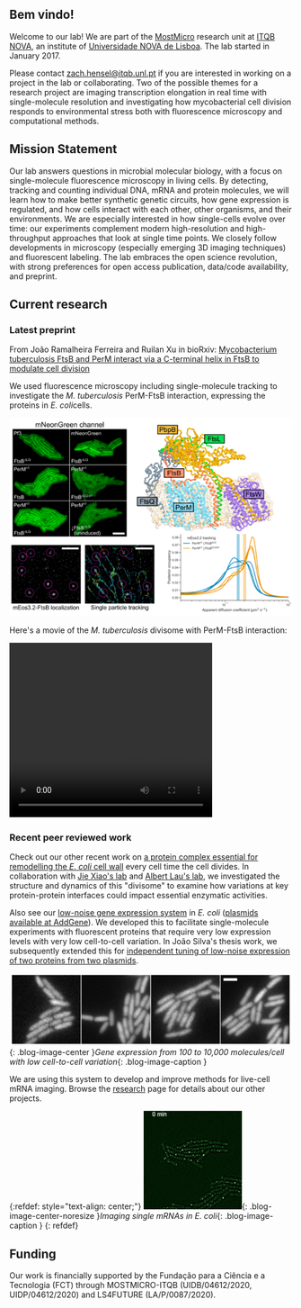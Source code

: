 ## Bem vindo!

Welcome to our lab! We are part of the [MostMicro](http://www.itqb.unl.pt/mostmicro) research unit at [ITQB NOVA](http://www.itqb.unl.pt/), an institute of [Universidade NOVA de Lisboa](http://www.unl.pt/). The lab started in January 2017.

Please contact zach.hensel@itqb.unl.pt if you are interested in working on a project in the lab or collaborating. Two of the possible themes for a research project are imaging transcription elongation in real time with single-molecule resolution and investigating how mycobacterial cell division responds to environmental stress both with fluorescence microscopy and computational methods.

## Mission Statement

Our lab answers questions in microbial molecular biology, with a focus on single-molecule fluorescence microscopy in living cells. By detecting, tracking and counting individual DNA, mRNA and protein molecules, we will learn how to make better synthetic genetic circuits, how gene expression is regulated, and how cells interact with each other, other organisms, and their environments. We are especially interested in how single-cells evolve over time: our experiments complement modern high-resolution and high-throughput approaches that look at single time points. We closely follow developments in microscopy (especially emerging 3D imaging techniques) and fluorescent labeling. The lab embraces the open science revolution, with strong preferences for open access publication, data/code availability, and preprint.

## Current research

### Latest preprint

From João Ramalheira Ferreira and Ruilan Xu in bioRxiv:
[Mycobacterium tuberculosis FtsB and PerM interact via a C-terminal helix in FtsB to modulate cell division](https://doi.org/10.1101/2024.03.11.584518)

We used fluorescence microscopy including single-molecule tracking to investigate the *M. tuberculosis* PerM-FtsB interaction, expressing the proteins in *E. coli*cells.

![1710360586395](image/index/1710360586395.png)

Here's a movie of the *M. tuberculosis* divisome with PerM-FtsB interaction:

<video width="361" height="310" controls>
  <source src="/img/perm-divisome.webm" type="video/mp4">
</video>

### Recent peer reviewed work

Check out our other recent work on [a protein complex essential for remodelling the *E. coli* cell wall](https://www.nature.com/articles/s41467-023-39921-4) every cell time the cell divides. In collaboration with [Jie Xiao&#39;s lab](https://xiao.med.jhmi.edu/) and [Albert Lau&#39;s lab](https://lau.med.jhmi.edu/), we investigated the structure and dynamics of this "divisome" to examine how variations at key protein-protein interfaces could impact essential enzymatic activities.

Also see our [low-noise gene expression system](http://journals.plos.org/plosone/article?id=10.1371/journal.pone.0187259) in *E. coli* ([plasmids available at AddGene](https://www.addgene.org/Zach_Hensel/)). We developed this to facilitate single-molecule experiments with fluorescent proteins that require very low expression levels with very low cell-to-cell variation. In João Silva's thesis work, we subsequently extended this for [independent tuning of low-noise expression of two proteins from two plasmids](https://journals.asm.org/doi/full/10.1128/msphere.00340-19).

![low-noise expression from 100 to 10,000 molecules/cell](/img/lownoise.jpg){: .blog-image-center }*Gene expression from 100 to 10,000 molecules/cell with low cell-to-cell variation*{: .blog-image-caption }

We are using this system to develop and improve methods for live-cell mRNA imaging. Browse the [research](research.md) page for details about our other projects.

{:refdef: style="text-align: center;"}
![live-cell mRNA imaging in E. coli](/img/timelapseRNA.gif){: .blog-image-center-noresize }*Imaging single mRNAs in E. coli*{: .blog-image-caption }
{: refdef}

## Funding

Our work is financially supported by the Fundação para a Ciência e a Tecnologia (FCT) through MOSTMICRO-ITQB (UIDB/04612/2020, UIDP/04612/2020) and LS4FUTURE (LA/P/0087/2020).
